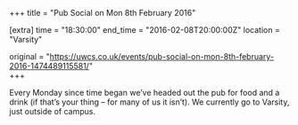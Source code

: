 +++
title = "Pub Social on Mon 8th February 2016"

[extra]
time = "18:30:00"
end_time = "2016-02-08T20:00:00Z"
location = "Varsity"

original = "https://uwcs.co.uk/events/pub-social-on-mon-8th-february-2016-1474489115581/"    
+++

Every Monday since time began we’ve headed out the pub for food and a drink (if that’s your thing – for many of us it isn’t). We currently go to Varsity, just outside of campus.

